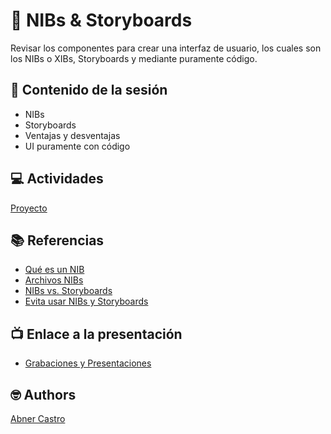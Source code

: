# 📑 NIBs & Storyboards
Revisar los componentes para crear una interfaz de usuario, los cuales son los NIBs o XIBs, Storyboards y mediante puramente código.

## 💽 Contenido de la sesión

- NIBs
- Storyboards
- Ventajas y desventajas
- UI puramente con código

## 💻 Actividades
[Proyecto](https://github.com/anaacruz/UIKitApp)

## 📚 Referencias
- [Qué es un NIB](https://www.hackingwithswift.com/example-code/language/what-is-a-nib)
- [Archivos NIBs](https://developer.apple.com/library/archive/documentation/Cocoa/Conceptual/LoadingResources/CocoaNibs/CocoaNibs.html)
- [NIBs vs. Storyboards](https://www.toptal.com/ios/ios-user-interfaces-storyboards-vs-nibs-vs-custom-code)
- [Evita usar NIBs y Storyboards](https://blog.devgenius.io/avoid-nib-and-storyboards-in-ios-2b75dc764b26)

## 📺 Enlace a la presentación 
- [Grabaciones y Presentaciones](/Grabaciones_y_Presentaciones.md)

## 🤓 Authors
[Abner Castro](abner.castro@wizeline.com)
